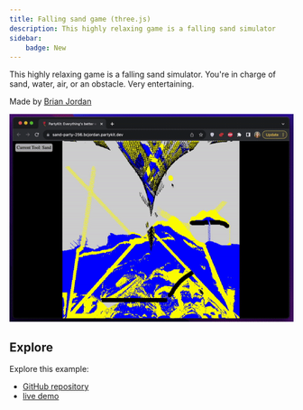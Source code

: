 ```yaml
---
title: Falling sand game (three.js)
description: This highly relaxing game is a falling sand simulator
sidebar:
    badge: New
---
```


This highly relaxing game is a falling sand simulator. You're in charge of sand, water, air, or an obstacle. Very entertaining.

Made by [Brian Jordan](https://twitter.com/bcjordan)

![cursors](../../../../assets/falling-sand.gif)

## Explore

Explore this example:

- [GitHub repository](https://github.com/bcjordan/falling-sand-partykit)
- [live demo](https://sand.graphics)
